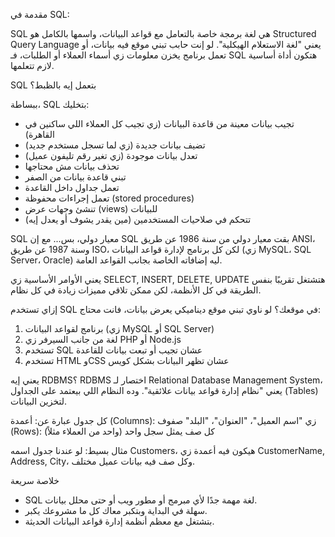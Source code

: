 مقدمة في SQL: 

SQL هي لغة برمجة خاصة بالتعامل مع قواعد البيانات، واسمها بالكامل هو Structured Query Language يعني "لغة الاستعلام الهيكلية". لو إنت حابب تبني موقع فيه بيانات، أو تعمل برنامج يخزن معلومات زي أسماء العملاء أو الطلبات، فـ SQL هتكون أداة أساسية لازم تتعلمها.

SQL بتعمل إيه بالظبط؟

ببساطة، SQL بتخليك:
- تجيب بيانات معينة من قاعدة البيانات (زي تجيب كل العملاء اللي ساكنين في القاهرة)
- تضيف بيانات جديدة (زي لما تسجل مستخدم جديد)
- تعدل بيانات موجودة (زي تغير رقم تليفون عميل)
- تحذف بيانات مش محتاجها
- تبني قاعدة بيانات من الصفر
- تعمل جداول داخل القاعدة
- تعمل إجراءات محفوظة (stored procedures)
- تنشئ وجهات عرض (views) للبيانات
- تتحكم في صلاحيات المستخدمين (مين يقدر يشوف أو يعدل إيه)


SQL معيار دولي، بس...
مع إن SQL بقت معيار دولي من سنة 1986 عن طريق ANSI، وسنة 1987 عن طريق ISO، لكن كل برنامج لإدارة قواعد البيانات (زي MySQL، SQL Server، Oracle) ليه إضافاته الخاصة بجانب القواعد العامة.

يعني الأوامر الأساسية زي SELECT, INSERT, DELETE, UPDATE هتشتغل تقريبًا بنفس الطريقة في كل الأنظمة، لكن ممكن تلاقي مميزات زيادة في كل نظام.

إزاي تستخدم SQL في موقعك؟
لو ناوي تبني موقع ديناميكي يعرض بيانات، فانت محتاج:
1. برنامج لقواعد البيانات (زي MySQL أو SQL Server)
2. لغة من جانب السيرفر زي PHP أو Node.js
3. تستخدم SQL عشان تجيب أو تبعت بيانات للقاعدة
4. تستخدم HTML وCSS عشان تظهر البيانات بشكل كويس



يعني إيه RDBMS؟
RDBMS اختصار لـ Relational Database Management System، يعني "نظام إدارة قواعد بيانات علائقية". وده النظام اللي بيعتمد على الجداول (Tables) لتخزين البيانات.

كل جدول عبارة عن:
أعمدة (Columns): زي "اسم العميل"، "العنوان"، "البلد"
صفوف (Rows): كل صف يمثل سجل واحد (واحد من العملاء مثلاً)


مثال بسيط:
لو عندنا جدول اسمه Customers، هيكون فيه أعمدة زي CustomerName, Address, City، وكل صف فيه بيانات عميل مختلف.

خلاصة سريعة 
- SQL لغة مهمة جدًا لأي مبرمج أو مطور ويب أو حتى محلل بيانات.
- سهلة في البداية وبتكبر معاك كل ما مشروعك يكبر.
- بتشتغل مع معظم أنظمة إدارة قواعد البيانات الحديثة.
